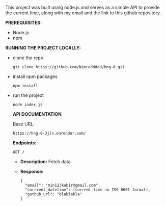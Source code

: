 This project was built using node.js and serves as a simple API to provide the current time, along with my email and the link to this github repository.

**PREREQUISITES:**
- Node.js
- npm

**RUNNING THE PROJECT LOCALLY:**
- clone the repo
  
  ```
  git clone https://github.com/Nimroddddd/hng-0.git
  ```
- install npm packages
  
  ```
  npm install
  ```
- run the project

  ```
  node index.js
  ```
  

  **API DOCUMENTATION**
  
  Base URL:

  ```
  https://hng-0-3jln.onrender.com/
  ```
  
  **Endpoints:**
  
  `GET /`
  - **Description:** Fetch data.
  - **Response:**
 
    ```
    {
      "email": "min123kabir@gmail.com",
      "currrent_datetime": (current time in ISO 8601 format),
      "guthub_url": "blablabla"
    }
     ```
  

  

